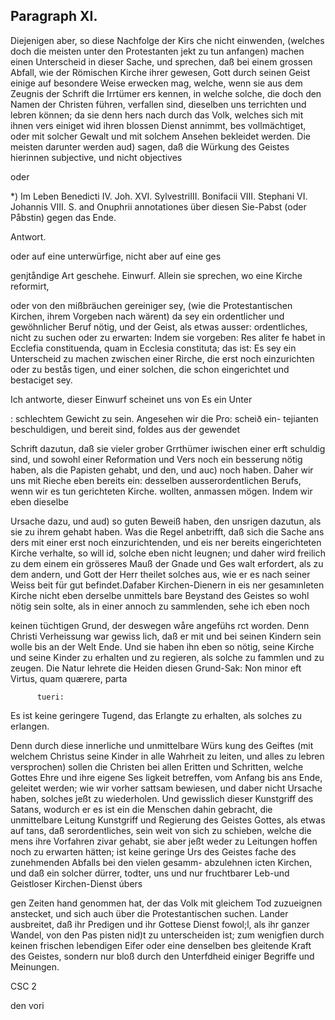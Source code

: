 
<!-- Seite 409 -->
Paragraph  XI.
--------------

Diejenigen aber, so diese Nachfolge der Kirs che nicht einwenden, (welches doch die meisten unter den Protestanten jekt zu tun anfangen) machen einen Unterscheid in dieser Sache, und sprechen, daß bei einem grossen Abfall, wie der Römischen Kirche ihrer gewesen, Gott durch seinen Geist einige auf besondere Weise erwecken mag, welche, wenn sie aus dem Zeugnis der Schrift die Irrtümer ers kennen, in welche solche, die doch den Namen der Christen führen, verfallen sind, dieselben uns terrichten und lebren können; da sie denn hers nach durch das Volk, welches sich mit ihnen vers einiget wid ihren blossen Dienst annimmt, bes vollmächtiget, oder mit solcher Gewalt und mit solchem Ansehen bekleidet werden. Die meisten darunter werden aud) sagen, daß die Würkung des Geistes hierinnen subjective, und nicht objectives


oder

*) Im Leben Benedicti IV. Joh. XVI. SylvestriIII. Bonifacii VIII. Stephani VI. Johannis VIII. S. and Onuphrii annotationes über diesen Sie-Pabst (oder Påbstin) gegen das Ende.



Antwort.

oder auf eine unterwürfige, nicht aber auf eine ges

genjtåndige Art geschehe. Einwurf. Allein sie sprechen, wo eine Kirche reformirt,
<!-- Seite 410 -->
oder von den mißbräuchen gereiniger sey, (wie die Protestantischen Kirchen, ihrem Vorgeben nach wärent) da sey ein ordentlicher und gewöhnlicher Beruf nötig, und der Geist, als etwas ausser: ordentliches, nicht zu suchen oder zu erwarten: Indem sie vorgeben: Res aliter fe habet in Ecclefia constituenda, quam in Ecclesia constituta; das ist: Es sey ein Unterscheid zu machen zwischen einer Rirche, die erst noch einzurichten oder zu bestås tigen, und einer solchen, die schon eingerichtet und bestaciget sey.

Ich antworte, dieser Einwurf scheinet uns von Es ein Unter

: schlechtem Gewicht zu sein. Angesehen wir die Pro: scheið ein- tejianten beschuldigen, und bereit sind, foldes aus der gewendet

Schrift dazutun, daß sie vieler grober Grrthümer iwischen einer erft schuldig sind, und sowohl einer Reformation und Vers noch ein besserung nötig haben, als die Papisten gehabt, und den, und auc) noch haben. Daher wir uns mit Rieche eben bereits ein: desselben ausserordentlichen Berufs, wenn wir es tun gerichteten Kirche. wollten, anmassen mögen. Indem wir eben dieselbe

Ursache dazu, und aud) so guten Beweiß haben, den unsrigen dazutun, als sie zu ihrem gehabt haben. Was die Regel anbetrifft, daß sich die Sache ans ders mit einer erst noch einzurichtenden, und eis ner bereits eingerichteten Kirche verhalte, so will id, solche eben nicht leugnen; und daher wird freilich zu dem einem ein grösseres Mauß der Gnade und Ges walt erfordert, als zu dem andern, und Gott der Herr theilet solches aus, wie er es nach seiner Weiss beit für gut befindet.Dafaber Kirchen-Dienern in eis ner gesamınleten Kirche nicht eben derselbe unmittels bare Beystand des Geistes so wohl nötig sein solte, als in einer annoch zu sammlenden, sehe ich eben noch

<!-- Seite 411 -->
 
keinen tüchtigen Grund, der deswegen wåre angefühs 
rct worden. Denn Christi Verheissung war gewiss 
lich, daß er mit und bei seinen Kindern sein wolle 
bis an der Welt Ende. Und sie haben ihn eben so 
nötig, seine Kirche und seine Kinder zu erhalten und 
zu regieren, als solche zu fammlen und zu zeugen. Die 
Natur lehrete die Heiden diesen Grund-Sak: 
   Non minor eft Virtus, quam quærere, parta 

          tueri: 
Es ist keine geringere Tugend, das Erlangte zu 
erhalten, als solches zu erlangen. 

  Denn durch diese innerliche und unmittelbare Würs 
kung des Geiftes (mit welchem Christus seine Kinder 
in alle Wahrheit zu leiten, und alles zu lebren 
versprochen) sollen die Christen bei allen Eritten und 
Schritten, welche Gottes Ehre und ihre eigene Ses 
ligkeit betreffen, vom Anfang bis ans Ende, geleitet 
werden; wie wir vorher sattsam bewiesen, und daber 
nicht Ursache haben, solches jeßt zu wiederholen. Und 
gewisslich dieser Kunstgriff des Satans, wodurch er es ist ein 
die Menschen dahin gebracht, die unmittelbare Leitung Kunstgriff 
und Regierung des Geistes Gottes, als etwas auf tans, daß 
serordentliches, sein weit von sich zu schieben, welche die mens 
 ihre Vorfahren zivar gehabt, sie aber jeßt weder zu Leitungen 
 hoffen noch zu erwarten hätten; ist keine geringe Urs des Geistes 
 fache des zunehmenden Abfalls bei den vielen gesamm- abzulehnen 
 icten Kirchen, und daß ein solcher dürrer, todter, uns und nur 
 fruchtbarer Leb-und Geistloser Kirchen-Dienst úbers 

gen Zeiten hand genommen hat, der das Volk mit gleichem Tod zuzueignen anstecket, und sich auch über die Protestantischen suchen. Lander ausbreitet, daß ihr Predigen und ihr Gottese Dienst fowol;l, als ihr ganzer Wandel, von den Pas pisten nid)t zu unterscheiden ist; zum wenigfien durch keinen frischen lebendigen Eifer oder eine denselben bes gleitende Kraft des Geistes, sondern nur bloß durch den Unterfdheid einiger Begriffe und Meinungen.

CSC 2

den vori
